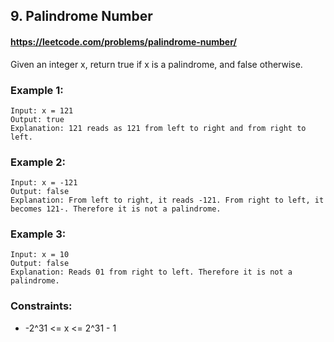 ## 9. Palindrome Number
#### https://leetcode.com/problems/palindrome-number/

Given an integer x, return true if x is a palindrome, and false otherwise.


### Example 1:
```
Input: x = 121
Output: true
Explanation: 121 reads as 121 from left to right and from right to left.
```

### Example 2:
```
Input: x = -121
Output: false
Explanation: From left to right, it reads -121. From right to left, it becomes 121-. Therefore it is not a palindrome.
```

### Example 3:
```
Input: x = 10
Output: false
Explanation: Reads 01 from right to left. Therefore it is not a palindrome.
```
 

### Constraints:
* -2^31 <= x <= 2^31 - 1
